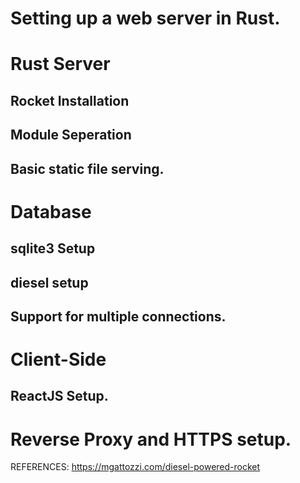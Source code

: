 # Setting up a web server in Rust.

# Rust Server 

## Rocket Installation

## Module Seperation

## Basic static file serving.



# Database

## sqlite3 Setup

## diesel setup

## Support for multiple connections.



# Client-Side

## ReactJS Setup.

# Reverse Proxy and HTTPS setup.





REFERENCES:
https://mgattozzi.com/diesel-powered-rocket